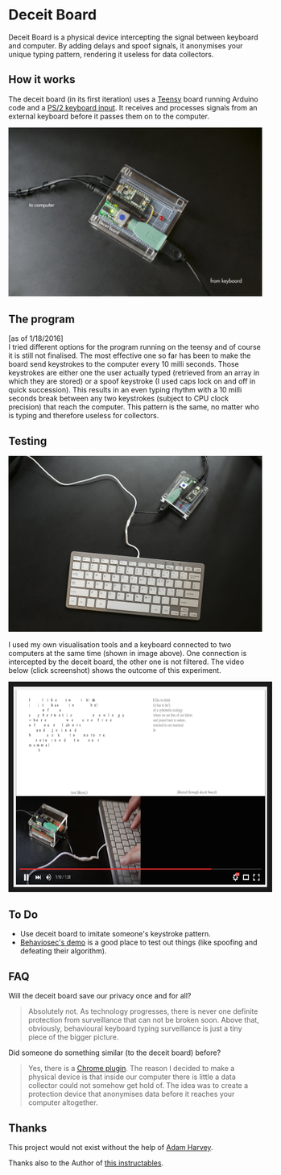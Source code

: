 # Deceit Board

Deceit Board is a physical device intercepting the signal between keyboard and computer. By adding delays and spoof signals, it anonymises your unique typing pattern, rendering it useless for data collectors.

## How it works

The deceit board (in its first iteration) uses a [Teensy](https://www.pjrc.com/store/teensy32.html) board running Arduino code and a [PS/2 keyboard input](https://www.adafruit.com/products/1136). It receives and processes signals from an external keyboard before it passes them on to the computer. 


![Deceit Board](https://github.com/leoneckert/deceit-board/blob/master/deceit_board.jpg)

## The program

[as of 1/18/2016]<br>I tried different options for the program running on the teensy and of course it is still not finalised. The most effective one so far has been to make the board send keystrokes to the computer every 10 milli seconds. Those keystrokes are either one the user actually typed (retrieved from an array in which they are stored) or a spoof keystroke (I used caps lock on and off in quick succession). 
This results in an even typing rhythm with a 10 milli seconds break between any two keystrokes (subject to CPU clock precision) that reach the computer. This pattern is the same, no matter who is typing and therefore useless for collectors. 

## Testing

![Double Keyboard](https://github.com/leoneckert/deceit-board/blob/master/double_keyboard.jpg)

I used my own visualisation tools and a keyboard connected to two computers at the same time (shown in image above). One connection is intercepted by the deceit board, the other one is not filtered. The video below (click screenshot) shows the outcome of this experiment.

<a href="http://www.youtube.com/watch?feature=player_embedded&v=zoQVb48ETjI" target="_blank"><img src="https://github.com/leoneckert/deceit-board/blob/master/testing.png" 
alt="testing" width="700" height="398" border="10" /></a>

## To Do

* Use deceit board to imitate someone's keystroke pattern.
* [Behaviosec's demo](http://www.behaviosec.com/demos/) is a good place to test out things (like spoofing and defeating their algorithm).


## FAQ

Will the deceit board save our privacy once and for all?

>Absolutely not. As technology progresses, there is never one definite protection from surveillance that can not be broken soon. Above that, obviously, behavioural keyboard typing surveillance is just a tiny piece of the bigger picture.

Did someone do something similar (to the deceit board) before?

>Yes, there is a [Chrome plugin](https://chrome.google.com/webstore/detail/keyboard-privacy/aoeboeflhhnobfjkafamelopfeojdohk). The reason I decided to make a physical device is that inside our computer there is little a data collector could not somehow get hold of. The idea was to create a protection device that anonymises data before it reaches your computer altogether.

## Thanks

This project would not exist without the help of [Adam Harvey](https://ahprojects.com).

Thanks also to the Author of [this instructables](http://www.instructables.com/id/DOUBLE-KEYBOARD/).
